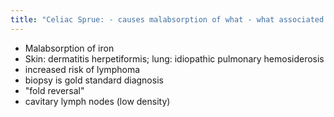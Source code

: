 ```yaml
---
title: "Celiac Sprue: - causes malabsorption of what - what associated skin and lung problem - increased risk of what cancer - gold standard diagnosis - buzzword appearance - type of lymph nodes"
---
```

- Malabsorption of iron
- Skin: dermatitis herpetiformis; lung: idiopathic pulmonary hemosiderosis
- increased risk of lymphoma
- biopsy is gold standard diagnosis
- &quot;fold reversal&quot;
- cavitary lymph nodes (low density)

